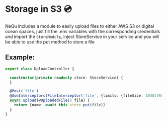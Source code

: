 # Storage in S3 💿

NeQu includes a module to easily upload files to either AWS S3 or
digital ocean spaces, just fill the .env variables with the corresponding
credentials and import the `StoreModule`, inject StoreService in your 
service and you will be able to use the put method to store a file

## Example:

```typescript
export class UploadController {

  constructor(private readonly store: StoreService) {
  }

  @Post('file')
  @UseInterceptors(FileInterceptor('file', {limits: {fileSize: 104857600}}))
  async upload(@UploadedFile() file) {
    return {name: await this.store.put(file)}
  }
}
```
